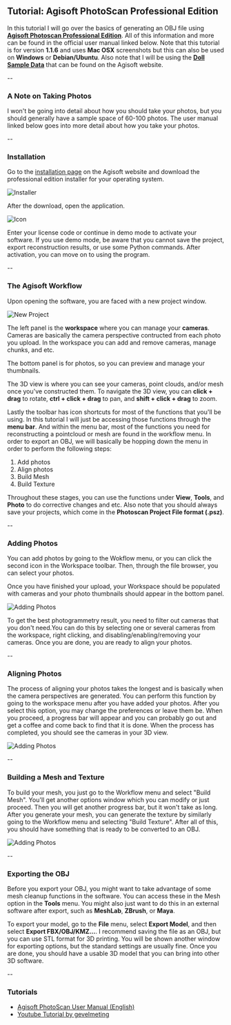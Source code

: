 ## Tutorial: Agisoft PhotoScan Professional Edition

In this tutorial I will go over the basics of generating an OBJ file using [**Agisoft Photoscan Professional Edition**](http://www.agisoft.com/). All of this information and more can be found in the official user manual linked below. Note that this tutorial is for version **1.1.6** and uses **Mac OSX** screenshots but this can also be used on **Windows** or **Debian/Ubuntu**. Also note that I will be using the [**Doll Sample Data**](http://www.agisoft.com/downloads/sample-data/) that can be found on the Agisoft website.

--
### A Note on Taking Photos

I won't be going into detail about how you should take your photos, but you should generally have a sample space of 60-100 photos. The user manual linked below goes into more detail about how you take your photos.

--
### Installation

Go to the [installation page](http://www.agisoft.com/downloads/installer/) on the Agisoft website and download the professional edition installer for your operating system.

![Installer](https://github.com/michell3/Photos/blob/master/agisoft_download.png)

After the download, open the application.

![Icon](https://github.com/michell3/Photos/blob/master/icon.png)

Enter your license code or continue in demo mode to activate your software. If you use demo mode, be aware that you cannot save the project, export reconstruction results, or use some Python commands. After activation, you can move on to using the program.

--
### The Agisoft Workflow

Upon opening the software, you are faced with a new project window.

![New Project](https://github.com/michell3/Photos/blob/master/new_window.png)

The left panel is the **workspace** where you can manage your **cameras**. Cameras are basically the camera perspective contructed from each photo you upload. In the workspace you can add and remove cameras, manage chunks, and etc.

The bottom panel is for photos, so you can preview and manage your thumbnails.

The 3D view is where you can see your cameras, point clouds, and/or mesh once you've constructed them. To navigate the 3D view, you can **click + drag** to rotate, **ctrl + click + drag** to pan, and **shift + click + drag** to zoom.

Lastly the toolbar has icon shortcuts for most of the functions that you'll be using. In this tutorial I will just be accessing those functions through the **menu bar**. And within the menu bar, most of the functions you need for reconstructing a pointcloud or mesh are found in the workflow menu. In order to export an OBJ, we will basically be hopping down the menu in order to perform the following steps:

1. Add photos
2. Align photos
3. Build Mesh
4. Build Texture

Throughout these stages, you can use the functions under **View**, **Tools**, and **Photo** to do corrective changes and etc. Also note that you should always save your projects, which come in the **Photoscan Project File format (.psz)**.

--
### Adding Photos

You can add photos by going to the Wokflow menu, or you can click the second icon in the Workspace toolbar. Then, through the file browser, you can select your photos.

Once you have finished your upload, your Workspace should be populated with cameras and your photo thumbnails should appear in the bottom panel.

![Adding Photos](https://github.com/michell3/Photos/blob/master/add_photos.png)

To get the best photogrammetry result, you need to filter out cameras that you don't need.You can do this by selecting one or several cameras from the workspace, right clicking, and disabling/enabling/removing your cameras. Once you are done, you are ready to align your photos.

--
### Aligning Photos

The process of aligning your photos takes the longest and is basically when the camera perspectives are generated. You can perform this function by going to the workspace menu after you have added your photos. After you select this option, you may change the preferences or leave them be. When you proceed, a progress bar will appear and you can probably go out and get a coffee and come back to find that it is done. When the process has completed, you should see the cameras in your 3D view.

![Adding Photos](https://github.com/michell3/Photos/blob/master/photos_aligned.png)

--
### Building a Mesh and Texture

To build your mesh, you just go to the Workflow menu and select "Build Mesh". You'll get another options window which you can modify or just proceed. Then you will get another progress bar, but it won't take as long. After you generate your mesh, you can generate the texture by similarly going to the Workflow menu and selecting "Build Texture". After all of this, you should have something that is ready to be converted to an OBJ.

![Adding Photos](https://github.com/michell3/Photos/blob/master/ready.png)

--
### Exporting the OBJ

Before you export your OBJ, you might want to take advantage of some mesh cleanup functions in the software. You can access these in the Mesh option in the **Tools** menu. You might also just want to do this in an external software after export, such as **MeshLab**, **ZBrush**, or **Maya**.

To export your model, go to the **File** menu, select **Export Model**, and then select **Export FBX/OBJ/KMZ...**. I recommend saving the file as an OBJ, but you can use STL format for 3D printing. You will be shown another window for exporting options, but the standard settings are usually fine. Once you are done, you should have a usable 3D model that you can bring into other 3D software.

--
### Tutorials
* [Agisoft PhotoScan User Manual (English)](http://www.agisoft.com/pdf/photoscan-pro_1_1_en.pdf)
* [Youtube Tutorial by gevelmeting](https://www.youtube.com/watch?v=RMjdG93BwpU)
